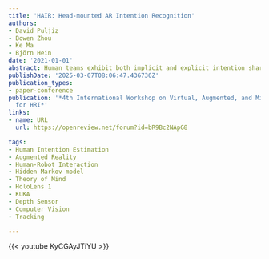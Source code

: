 ```yaml
---
title: 'HAIR: Head-mounted AR Intention Recognition'
authors:
- David Puljiz
- Bowen Zhou
- Ke Ma
- Björn Hein
date: '2021-01-01'
abstract: Human teams exhibit both implicit and explicit intention sharing. To further development of human-robot collaboration, intention recognition is crucial on both sides. Present approaches rely on a vast sensor suite on and around the robot to achieve intention recognition. This relegates intuitive human-robot collaboration purely to such bulky systems, which are inadequate for large-scale, real-world scenarios due to their complexity and cost. In this paper we propose an intention recognition system that is based purely on a portable head-mounted display. In addition robot intention visualisation is also supported. We present experiments to show the quality of our human goal estimation component and some basic interactions with an industrial robot. HAIR should raise the quality of interaction between robots and humans, instead of such interactions raising the hair on the necks of the human coworkers.
publishDate: '2025-03-07T08:06:47.436736Z'
publication_types:
- paper-conference
publication: '*4th International Workshop on Virtual, Augmented, and Mixed Reality
  for HRI*'
links:
- name: URL
  url: https://openreview.net/forum?id=bR9Bc2NApG8

tags:
- Human Intention Estimation
- Augmented Reality
- Human-Robot Interaction
- Hidden Markov model
- Theory of Mind
- HoloLens 1
- KUKA
- Depth Sensor
- Computer Vision
- Tracking

---
```

{{< youtube KyCGAyJTiYU >}}
